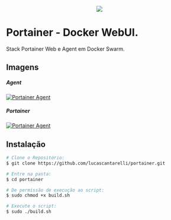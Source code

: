 
<p align="center">
    <img src="https://user-images.githubusercontent.com/15838096/116130792-0395e500-a6a2-11eb-82d9-d3809881f98e.png">
</p>

# Portainer - Docker WebUI.
<p align="justify"> Stack Portainer Web e Agent em Docker Swarm. </p>

## Imagens
##### Agent
<a href="https://hub.docker.com/r/portainer/agent">![Portainer Agent](https://img.shields.io/docker/v/portainer/agent?style=for-the-badge)</a>
##### Portainer
<a href="https://hub.docker.com/r/portainer/portainer-ce/">![Portainer Agent](https://img.shields.io/docker/v/portainer/portainer?style=for-the-badge)</a>

## Instalação
```bash
# Clone o Repositório:
$ git clone https://github.com/lucascantarelli/portainer.git

# Entre na pasta:
$ cd portainer

# De permissão de execução ao script:
$ sudo chmod +x build.sh

# Execute o script:
$ sudo ./build.sh
```